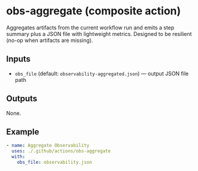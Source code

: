 # obs-aggregate (composite action)

Aggregates artifacts from the current workflow run and emits a step summary plus a JSON file with lightweight metrics. Designed to be resilient (no-op when artifacts are missing).

## Inputs
- `obs_file` (default: `observability-aggregated.json`) — output JSON file path

## Outputs
None.

## Example
```yaml
- name: Aggregate Observability
  uses: ./.github/actions/obs-aggregate
  with:
    obs_file: observability.json
```
